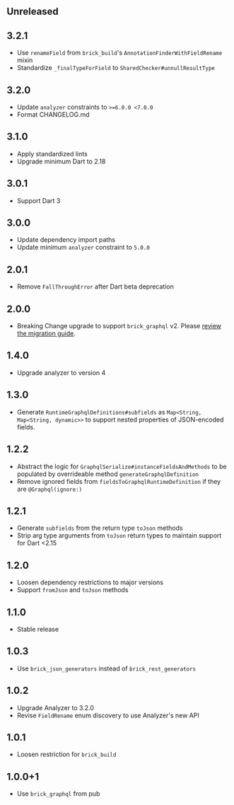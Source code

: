## Unreleased

## 3.2.1

- Use `renameField` from `brick_build`'s `AnnotationFinderWithFieldRename` mixin
- Standardize `_finalTypeForField` to `SharedChecker#unnullResultType`

## 3.2.0

- Update `analyzer` constraints to `>=6.0.0 <7.0.0`
- Format CHANGELOG.md

## 3.1.0

- Apply standardized lints
- Upgrade minimum Dart to 2.18

## 3.0.1

- Support Dart 3

## 3.0.0

- Update dependency import paths
- Update minimum `analyzer` constraint to `5.0.0`

## 2.0.1

- Remove `FallThroughError` after Dart beta deprecation

## 2.0.0

- Breaking Change upgrade to support `brick_graphql` v2. Please [review the migration guide](https://github.com/GetDutchie/brick/blob/main/packages/brick_graphql/CHANGELOG.md#200).

## 1.4.0

- Upgrade analyzer to version 4

## 1.3.0

- Generate `RuntimeGraphqlDefinitions#subfields` as `Map<String, Map<String, dynamic>>` to support nested properties of JSON-encoded fields.

## 1.2.2

- Abstract the logic for `GraphqlSerialize#instanceFieldsAndMethods` to be populated by overrideable method `generateGraphqlDefinition`
- Remove ignored fields from `fieldsToGraphqlRuntimeDefinition` if they are `@Graphql(ignore:)`

## 1.2.1

- Generate `subfields` from the return type `toJson` methods
- Strip arg type arguments from `toJson` return types to maintain support for Dart <2.15

## 1.2.0

- Loosen dependency restrictions to major versions
- Support `fromJson` and `toJson` methods

## 1.1.0

- Stable release

## 1.0.3

- Use `brick_json_generators` instead of `brick_rest_generators`

## 1.0.2

- Upgrade Analyzer to 3.2.0
- Revise `FieldRename` enum discovery to use Analyzer's new API

## 1.0.1

- Loosen restriction for `brick_build`

## 1.0.0+1

- Use `brick_graphql` from pub
